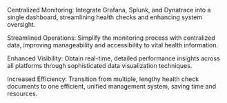 Centralized Monitoring:
Integrate Grafana, Splunk, and Dynatrace into a single dashboard, streamlining health checks and enhancing system oversight.

Streamlined Operations:
Simplify the monitoring process with centralized data, improving manageability and accessibility to vital health information.

Enhanced Visibility:
Obtain real-time, detailed performance insights across all platforms through sophisticated data visualization techniques.

Increased Efficiency:
Transition from multiple, lengthy health check documents to one efficient, unified management system, saving time and resources.
